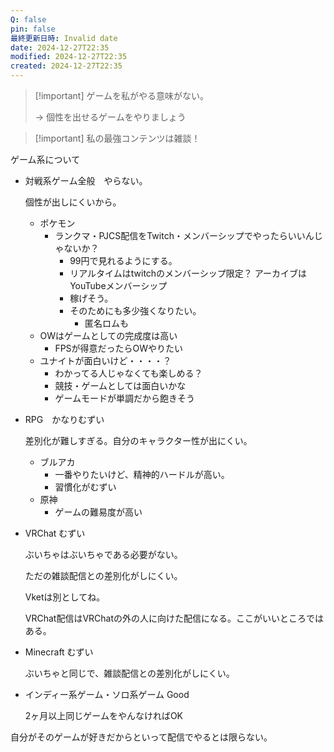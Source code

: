 ```yaml
---
Q: false
pin: false
最終更新日時: Invalid date
date: 2024-12-27T22:35
modified: 2024-12-27T22:35
created: 2024-12-27T22:35
---
```

  

> [!important] ゲームを私がやる意味がない。
> 
>   
> → 個性を出せるゲームをやりましょう  

> [!important] 私の最強コンテンツは雑談！

ゲーム系について

- 対戦系ゲーム全般　やらない。
    
    個性が出しにくいから。
    
    - ポケモン
        - ランクマ・PJCS配信をTwitch・メンバーシップでやったらいいんじゃないか？
            - 99円で見れるようにする。
            - リアルタイムはtwitchのメンバーシップ限定？ アーカイブはYouTubeメンバーシップ
            - 稼げそう。
            - そのためにも多少強くなりたい。
                - 匿名ロムも
    - OWはゲームとしての完成度は高い
        - FPSが得意だったらOWやりたい
    - ユナイトが面白いけど・・・・？
        - わかってる人じゃなくても楽しめる？
        - 競技・ゲームとしては面白いかな
        - ゲームモードが単調だから飽きそう
- RPG　かなりむずい
    
    差別化が難しすぎる。自分のキャラクター性が出にくい。
    
    - ブルアカ
        - 一番やりたいけど、精神的ハードルが高い。
        - 習慣化がむずい
    - 原神
        - ゲームの難易度が高い
- VRChat むずい
    
    ぶいちゃはぶいちゃである必要がない。
    
    ただの雑談配信との差別化がしにくい。
    
    Vketは別としてね。
    
    VRChat配信はVRChatの外の人に向けた配信になる。ここがいいところではある。
    
- Minecraft むずい
    
    ぶいちゃと同じで、雑談配信との差別化がしにくい。
    
- インディー系ゲーム・ソロ系ゲーム Good
    
    2ヶ月以上同じゲームをやんなければOK
    

  

  

  

  

  

  

  

  

  

  

  

  

自分がそのゲームが好きだからといって配信でやるとは限らない。